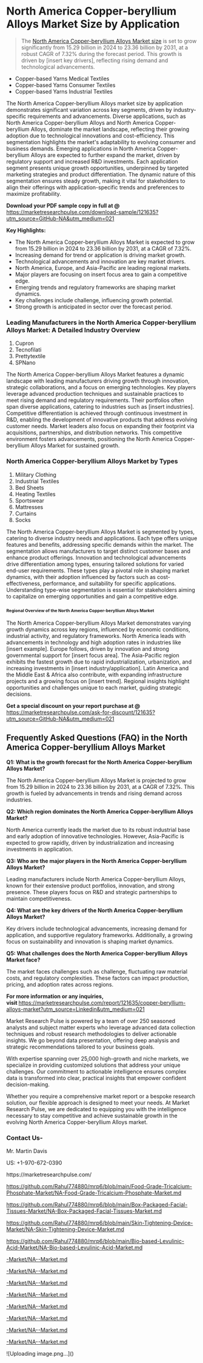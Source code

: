 <h1>North America Copper-beryllium Alloys Market&nbsp;Size by Application</h1><blockquote><p>The <a href="https://marketresearchpulse.com/download-sample/121635?utm_source=GitHub-NA&amp;utm_medium=021">North America Copper-beryllium Alloys Market size</a> is set to grow significantly from 15.29 billion in 2024 to 23.36 billion by 2031, at a robust CAGR of 7.32% during the forecast period. This growth is driven by [insert key drivers], reflecting rising demand and technological advancements.</p></blockquote><ul><li>Copper-based Yarns Medical Textiles<li> Copper-based Yarns Consumer Textiles<li> Copper-based Yarns Industrial Textiles</li></ul><p>The North America Copper-beryllium Alloys market size by application demonstrates significant variation across key segments, driven by industry-specific requirements and advancements. Diverse applications, such as North America Copper-beryllium Alloys and North America Copper-beryllium Alloys, dominate the market landscape, reflecting their growing adoption due to technological innovations and cost-efficiency. This segmentation highlights the market's adaptability to evolving consumer and business demands. Emerging applications in North America Copper-beryllium Alloys are expected to further expand the market, driven by regulatory support and increased R&D investments. Each application segment presents unique growth opportunities, underpinned by targeted marketing strategies and product differentiation. The dynamic nature of this segmentation ensures steady growth, making it vital for stakeholders to align their offerings with application-specific trends and preferences to maximize profitability.</p><p><strong>Download your PDF sample copy in full at @ </strong><a href="https://marketresearchpulse.com/download-sample/121635?utm_source=GitHub-NA&amp;utm_medium=021">https://marketresearchpulse.com/download-sample/121635?utm_source=GitHub-NA&amp;utm_medium=021</a></p><p><strong>Key Highlights: </strong></p><ul><li>The North America Copper-beryllium Alloys Market is expected to grow from 15.29 billion in 2024 to 23.36 billion by 2031, at a CAGR of 7.32%.</li><li>Increasing demand for trend or application is driving market growth.</li><li>Technological advancements and innovation are key market drivers.</li><li>North America, Europe, and Asia-Pacific are leading regional markets.</li><li>Major players are focusing on insert focus area to gain a competitive edge.</li><li>Emerging trends and regulatory frameworks are shaping market dynamics.</li><li>Key challenges include challenge, influencing growth potential.</li><li>Strong growth is anticipated in sector over the forecast period.</li></ul><h3>Leading Manufacturers in the North America Copper-beryllium Alloys Market: A Detailed Industry Overview</h3><ol><li>Cupron</li><li>Tecnofilati</li><li>Prettytextile</li><li>SPNano</li></ol><div class="flex max-w-full flex-col flex-grow"><div class="min-h-8 text-message flex w-full flex-col items-end gap-2 whitespace-normal break-words [.text-message+&amp;]:mt-5" dir="auto" data-message-author-role="assistant" data-message-id="fd8432e4-4910-450d-b182-61b7bfb0a01f" data-message-model-slug="gpt-4o"><div class="flex w-full flex-col gap-1 empty:hidden first:pt-[3px]"><div class="markdown prose w-full break-words dark:prose-invert light"><p>The North America Copper-beryllium Alloys Market features a dynamic landscape with leading manufacturers driving growth through innovation, strategic collaborations, and a focus on emerging technologies. Key players leverage advanced production techniques and sustainable practices to meet rising demand and regulatory requirements. Their portfolios often span diverse applications, catering to industries such as [insert industries]. Competitive differentiation is achieved through continuous investment in R&amp;D, enabling the development of innovative products that address evolving customer needs. Market leaders also focus on expanding their footprint via acquisitions, partnerships, and distribution networks. This competitive environment fosters advancements, positioning the North America Copper-beryllium Alloys Market for sustained growth.</p></div></div></div></div><h3>North America Copper-beryllium Alloys Market by Types</h3><ol><li>Military Clothing<li> Industrial Textiles<li> Bed Sheets<li> Heating Textiles<li> Sportswear<li> Mattresses<li> Curtains<li> Socks</li></ol><div class="flex max-w-full flex-col flex-grow"><div class="min-h-8 text-message flex w-full flex-col items-end gap-2 whitespace-normal break-words [.text-message+&amp;]:mt-5" dir="auto" data-message-author-role="assistant" data-message-id="084470be-0bb7-4664-bddf-5156b4f41249" data-message-model-slug="gpt-4o-mini"><div class="flex w-full flex-col gap-1 empty:hidden first:pt-[3px]"><div class="markdown prose w-full break-words dark:prose-invert light"><p>The North America Copper-beryllium Alloys Market is segmented by types, catering to diverse industry needs and applications. Each type offers unique features and benefits, addressing specific demands within the market. The segmentation allows manufacturers to target distinct customer bases and enhance product offerings. Innovation and technological advancements drive differentiation among types, ensuring tailored solutions for varied end-user requirements. These types play a pivotal role in shaping market dynamics, with their adoption influenced by factors such as cost-effectiveness, performance, and suitability for specific applications. Understanding type-wise segmentation is essential for stakeholders aiming to capitalize on emerging opportunities and gain a competitive edge.</p></div></div></div></div><h3><span style="font-size: 11px;">Regional Overview of the North America Copper-beryllium Alloys Market</span></h3><div class="flex max-w-full flex-col flex-grow"><div class="min-h-8 text-message flex w-full flex-col items-end gap-2 whitespace-normal break-words [.text-message+&amp;]:mt-5" dir="auto" data-message-author-role="assistant" data-message-id="e9038762-ce64-4e30-91c9-9bd413514231" data-message-model-slug="gpt-4o-mini"><div class="flex w-full flex-col gap-1 empty:hidden first:pt-[3px]"><div class="markdown prose w-full break-words dark:prose-invert light"><p>The North America Copper-beryllium Alloys Market demonstrates varying growth dynamics across key regions, influenced by economic conditions, industrial activity, and regulatory frameworks. North America leads with advancements in technology and high adoption rates in industries like [insert example]. Europe follows, driven by innovation and strong governmental support for [insert focus area]. The Asia-Pacific region exhibits the fastest growth due to rapid industrialization, urbanization, and increasing investments in [insert industry/application]. Latin America and the Middle East &amp; Africa also contribute, with expanding infrastructure projects and a growing focus on [insert trend]. Regional insights highlight opportunities and challenges unique to each market, guiding strategic decisions.</p></div></div></div></div><p><strong>Get a special discount on your report purchase at @ </strong><a href="https://marketresearchpulse.com/ask-for-discount/121635?utm_source=GitHub-NA&amp;utm_medium=021">https://marketresearchpulse.com/ask-for-discount/121635?utm_source=GitHub-NA&amp;utm_medium=021</a></p><h2>Frequently Asked Questions (FAQ) in the North America Copper-beryllium Alloys Market</h2><p><strong>Q1: What is the growth forecast for the North America Copper-beryllium Alloys Market?</strong></p><p>The North America Copper-beryllium Alloys Market is projected to grow from 15.29 billion in 2024 to 23.36 billion by 2031, at a CAGR of 7.32%. This growth is fueled by advancements in trends and rising demand across industries.</p><p><strong>Q2: Which region dominates the North America Copper-beryllium Alloys Market?</strong></p><p>North America currently leads the market due to its robust industrial base and early adoption of innovative technologies. However, Asia-Pacific is expected to grow rapidly, driven by industrialization and increasing investments in application.</p><p><strong>Q3: Who are the major players in the North America Copper-beryllium Alloys Market?</strong></p><p>Leading manufacturers include North America Copper-beryllium Alloys, known for their extensive product portfolios, innovation, and strong presence. These players focus on R&amp;D and strategic partnerships to maintain competitiveness.</p><p><strong>Q4: What are the key drivers of the North America Copper-beryllium Alloys Market?</strong></p><p>Key drivers include technological advancements, increasing demand for application, and supportive regulatory frameworks. Additionally, a growing focus on sustainability and innovation is shaping market dynamics.</p><p><strong>Q5: What challenges does the North America Copper-beryllium Alloys Market face?</strong></p><p>The market faces challenges such as challenge, fluctuating raw material costs, and regulatory complexities. These factors can impact production, pricing, and adoption rates across regions.</p><p><strong>For more information or any inquiries, visit&nbsp;</strong><a href="https://marketresearchpulse.com/report/121635/copper-beryllium-alloys-market?utm_source=Linkedin&utm_medium=021">https://marketresearchpulse.com/report/121635/copper-beryllium-alloys-market?utm_source=Linkedin&utm_medium=021</a></p><p>Market Research Pulse is powered by a team of over 250 seasoned analysts and subject matter experts who leverage advanced data collection techniques and robust research methodologies to deliver actionable insights. We go beyond data presentation, offering deep analysis and strategic recommendations tailored to your business goals.</p><p>With expertise spanning over 25,000 high-growth and niche markets, we specialize in providing customized solutions that address your unique challenges. Our commitment to actionable intelligence ensures complex data is transformed into clear, practical insights that empower confident decision-making.</p><p>Whether you require a comprehensive market report or a bespoke research solution, our flexible approach is designed to meet your needs. At Market Research Pulse, we are dedicated to equipping you with the intelligence necessary to stay competitive and achieve sustainable growth in the evolving North America Copper-beryllium Alloys market.</p><h3><strong>Contact Us-</strong></h3><p>Mr. Martin Davis</p><p>US: +1-970-672-0390</p><p>https://marketresearchpulse.com/</p><p><a href="https://github.com/Rahul774880/mrp6/blob/main/Food-Grade-Tricalcium-Phosphate-Market/NA-Food-Grade-Tricalcium-Phosphate-Market.md">https://github.com/Rahul774880/mrp6/blob/main/Food-Grade-Tricalcium-Phosphate-Market/NA-Food-Grade-Tricalcium-Phosphate-Market.md</a></p><p><a href="https://github.com/Rahul774880/mrp6/blob/main/Box-Packaged-Facial-Tissues-Market/NA-Box-Packaged-Facial-Tissues-Market.md">https://github.com/Rahul774880/mrp6/blob/main/Box-Packaged-Facial-Tissues-Market/NA-Box-Packaged-Facial-Tissues-Market.md</a></p><p><a href="https://github.com/Rahul774880/mrp6/blob/main/Skin-Tightening-Device-Market/NA-Skin-Tightening-Device-Market.md">https://github.com/Rahul774880/mrp6/blob/main/Skin-Tightening-Device-Market/NA-Skin-Tightening-Device-Market.md</a></p><p><a href="https://github.com/Rahul774880/mrp6/blob/main/Bio-based-Levulinic-Acid-Market/NA-Bio-based-Levulinic-Acid-Market.md">https://github.com/Rahul774880/mrp6/blob/main/Bio-based-Levulinic-Acid-Market/NA-Bio-based-Levulinic-Acid-Market.md</a></p><p><a href="-Market/NA--Market.md">-Market/NA--Market.md</a></p><p><a href="-Market/NA--Market.md">-Market/NA--Market.md</a></p><p><a href="-Market/NA--Market.md">-Market/NA--Market.md</a></p><p><a href="-Market/NA--Market.md">-Market/NA--Market.md</a></p><p><a href="-Market/NA--Market.md">-Market/NA--Market.md</a></p><p><a href="-Market/NA--Market.md">-Market/NA--Market.md</a></p><p><a href="-Market/NA--Market.md">-Market/NA--Market.md</a></p><p><a href="-Market/NA--Market.md">-Market/NA--Market.md</a></p>
![Uploading image.png…]()
